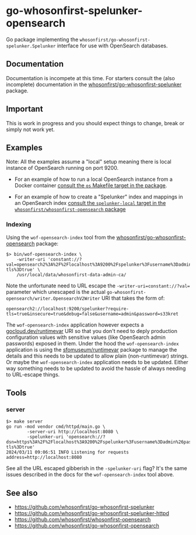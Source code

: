 # go-whosonfirst-spelunker-opensearch

Go package implementing the `whosonfirst/go-whosonfirst-spelunker.Spelunker` interface for use with OpenSearch databases.

## Documentation

Documentation is incompete at this time. For starters consult the (also incomplete) documentation in the [whosonfirst/go-whosonfirst-spelunker](https://github.com/whosonfirst/go-whosonfirst-spelunker) package.

## Important

This is work in progress and you should expect things to change, break or simply not work yet.

## Examples

Note: All the examples assume a "local" setup meaning there is local instance of OpenSearch running on port 9200.

* For an example of how to run a local OpenSearch instance from a Docker container [consult the `os` Makefile target in the package](https://github.com/whosonfirst/go-whosonfirst-spelunker-opensearch/blob/main/Makefile#L28-L36).

* For an example of how to create a "Spelunker" index and mappings in an OpenSearch index [consult the `spelunker-local` target in the `whosonfirst/whosonfirst-opensearch` package](https://github.com/whosonfirst/whosonfirst-opensearch/blob/main/Makefile#L5-L15)

### Indexing

Using the `wof-opensearch-index` tool from the [whosonfirst/go-whosonfirst-opensearch](https://github.com/whosonfirst/go-whosonfirst-opensearch) package:

```
$> bin/wof-opensearch-index \
	-writer-uri 'constant://?val=opensearch2%3A%2F%2Flocalhost%3A9200%2Fspelunker%3Fusername%3Dadmin%26password%3...%26insecure%3Dtrue%26require-tls%3Dtrue' \
	/usr/local/data/whosonfirst-data-admin-ca/
```

Note the unfortunate need to URL escape the `-writer-uri=constant://?val=` parameter which unescaped is the actual `go-whosonfirst-opensearch/writer.OpensearchV2Writer` URI that takes the form of:

```
opensearch2://localhost:9200/spelunker?require-tls=true&insecure=true&debug=false&username=admin&password=s33kret
```

The `wof-opensearch-index` application however expects a [gocloud.dev/runtimevar](https://gocloud.dev/howto/runtimevar/) URI so that you don't need to deply production configuration values with sensitive values (like OpenSearch admin passwords) exposed in them. Under the hood the `wof-opensearch-index` application is using the [sfomuseum/runtimevar](https://github.com/sfomuseum/runtimevar) package to manage the details and this needs to be updated to allow plain (non-runtimevar) strings. Or maybe the `wof-opensearch-index` application needs to be updated. Either way something needs to be updated to avoid the hassle of always needing to URL-escape things.

## Tools

### server

```
$> make server
go run -mod vendor cmd/httpd/main.go \
		-server-uri http://localhost:8080 \
		-spelunker-uri 'opensearch://?dsn=https%3A%2F%2Flocalhost%3A9200%2Fspelunker%3Fusername%3Dadmin%26password%3Ddkjfhsjdkfkjdjhksfhskd98475kjHkzjxckj%26insecure%3Dtrue%26require-tls%3Dtrue'
2024/03/11 09:06:51 INFO Listening for requests address=http://localhost:8080
```

See all the URL escaped gibberish in the `-spelunker-uri` flag? It's the same issues described in the docs for the `wof-opensearch-index` tool above.

## See also

* https://github.com/whosonfirst/go-whosonfirst-spelunker
* https://github.com/whosonfirst/go-whosonfirst-spelunker-httpd
* https://github.com/whosonfirst/whosonfirst-opensearch
* https://github.com/whosonfirst/go-whosonfirst-opensearch